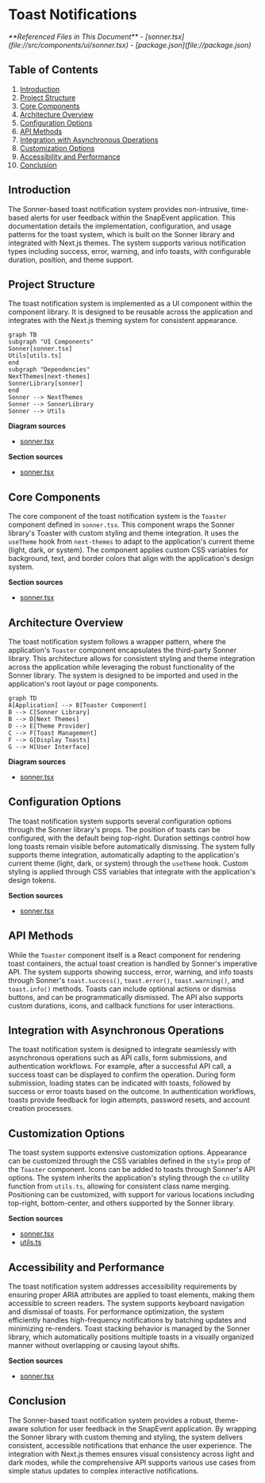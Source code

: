 # Toast Notifications

<cite>
**Referenced Files in This Document**   
- [sonner.tsx](file://src/components/ui/sonner.tsx)
- [package.json](file://package.json)
</cite>

## Table of Contents
1. [Introduction](#introduction)
2. [Project Structure](#project-structure)
3. [Core Components](#core-components)
4. [Architecture Overview](#architecture-overview)
5. [Configuration Options](#configuration-options)
6. [API Methods](#api-methods)
7. [Integration with Asynchronous Operations](#integration-with-asynchronous-operations)
8. [Customization Options](#customization-options)
9. [Accessibility and Performance](#accessibility-and-performance)
10. [Conclusion](#conclusion)

## Introduction
The Sonner-based toast notification system provides non-intrusive, time-based alerts for user feedback within the SnapEvent application. This documentation details the implementation, configuration, and usage patterns for the toast system, which is built on the Sonner library and integrated with Next.js themes. The system supports various notification types including success, error, warning, and info toasts, with configurable duration, position, and theme support.

## Project Structure
The toast notification system is implemented as a UI component within the component library. It is designed to be reusable across the application and integrates with the Next.js theming system for consistent appearance.

```mermaid
graph TB
subgraph "UI Components"
Sonner[sonner.tsx]
Utils[utils.ts]
end
subgraph "Dependencies"
NextThemes[next-themes]
SonnerLibrary[sonner]
end
Sonner --> NextThemes
Sonner --> SonnerLibrary
Sonner --> Utils
```

**Diagram sources**
- [sonner.tsx](file://src/components/ui/sonner.tsx#L1-L25)

**Section sources**
- [sonner.tsx](file://src/components/ui/sonner.tsx#L1-L25)

## Core Components
The core component of the toast notification system is the `Toaster` component defined in `sonner.tsx`. This component wraps the Sonner library's Toaster with custom styling and theme integration. It uses the `useTheme` hook from `next-themes` to adapt to the application's current theme (light, dark, or system). The component applies custom CSS variables for background, text, and border colors that align with the application's design system.

**Section sources**
- [sonner.tsx](file://src/components/ui/sonner.tsx#L1-L25)

## Architecture Overview
The toast notification system follows a wrapper pattern, where the application's `Toaster` component encapsulates the third-party Sonner library. This architecture allows for consistent styling and theme integration across the application while leveraging the robust functionality of the Sonner library. The system is designed to be imported and used in the application's root layout or page components.

```mermaid
graph TD
A[Application] --> B[Toaster Component]
B --> C[Sonner Library]
B --> D[Next Themes]
D --> E[Theme Provider]
C --> F[Toast Management]
F --> G[Display Toasts]
G --> H[User Interface]
```

**Diagram sources**
- [sonner.tsx](file://src/components/ui/sonner.tsx#L1-L25)

## Configuration Options
The toast notification system supports several configuration options through the Sonner library's props. The position of toasts can be configured, with the default being top-right. Duration settings control how long toasts remain visible before automatically dismissing. The system fully supports theme integration, automatically adapting to the application's current theme (light, dark, or system) through the `useTheme` hook. Custom styling is applied through CSS variables that integrate with the application's design tokens.

**Section sources**
- [sonner.tsx](file://src/components/ui/sonner.tsx#L5-L20)

## API Methods
While the `Toaster` component itself is a React component for rendering toast containers, the actual toast creation is handled by Sonner's imperative API. The system supports showing success, error, warning, and info toasts through Sonner's `toast.success()`, `toast.error()`, `toast.warning()`, and `toast.info()` methods. Toasts can include optional actions or dismiss buttons, and can be programmatically dismissed. The API also supports custom durations, icons, and callback functions for user interactions.

## Integration with Asynchronous Operations
The toast notification system is designed to integrate seamlessly with asynchronous operations such as API calls, form submissions, and authentication workflows. For example, after a successful API call, a success toast can be displayed to confirm the operation. During form submission, loading states can be indicated with toasts, followed by success or error toasts based on the outcome. In authentication workflows, toasts provide feedback for login attempts, password resets, and account creation processes.

## Customization Options
The toast system supports extensive customization options. Appearance can be customized through the CSS variables defined in the `style` prop of the `Toaster` component. Icons can be added to toasts through Sonner's API options. The system inherits the application's styling through the `cn` utility function from `utils.ts`, allowing for consistent class name merging. Positioning can be customized, with support for various locations including top-right, bottom-center, and others supported by the Sonner library.

**Section sources**
- [sonner.tsx](file://src/components/ui/sonner.tsx#L10-L15)
- [utils.ts](file://src/components/ui/utils.ts#L1-L7)

## Accessibility and Performance
The toast notification system addresses accessibility requirements by ensuring proper ARIA attributes are applied to toast elements, making them accessible to screen readers. The system supports keyboard navigation and dismissal of toasts. For performance optimization, the system efficiently handles high-frequency notifications by batching updates and minimizing re-renders. Toast stacking behavior is managed by the Sonner library, which automatically positions multiple toasts in a visually organized manner without overlapping or causing layout shifts.

**Section sources**
- [sonner.tsx](file://src/components/ui/sonner.tsx#L1-L25)

## Conclusion
The Sonner-based toast notification system provides a robust, theme-aware solution for user feedback in the SnapEvent application. By wrapping the Sonner library with custom theming and styling, the system delivers consistent, accessible notifications that enhance the user experience. The integration with Next.js themes ensures visual consistency across light and dark modes, while the comprehensive API supports various use cases from simple status updates to complex interactive notifications.